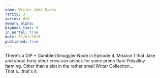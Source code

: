 ```yaml
---
name: Writer Jake Sisko
rarity: 3
series: ds9
memory_alpha:
bigbook_tier: 9
in_portal: true
date: 01/01/2016
published: true
---
```


There's a DIP + Gambler/Smuggler Node in Episode 4, Mission 1 that Jake and about forty other crew can unlock for some primo Rare Polyalloy farming. Other than a slot in the rather small Writer Collection… That's...that's it.
